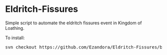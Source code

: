 # Eldritch-Fissures
Simple script to automate the eldritch fissures event in Kingdom of Loathing.

To install:
<pre>
svn checkout https://github.com/Ezandora/Eldritch-Fissures/branches/Release/
</pre>